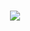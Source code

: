 
<h1 align="center">
  <a href="https://git.io/typing-svg">
    <img src="https://readme-typing-svg.herokuapp.com/?lines=Hi,+there!👋;+I'm+Victor,+a+ecommerce+web+developer&center=true&size=40&">
  </a>
</h1>
